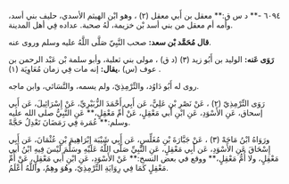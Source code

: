 ٦٠٩٤ -** د س ق:** معقل بن أَبي معقل (٢) ، وهو ابْن الهيثم الأسدي، حليف بني أسد، وأمه أم معقل من بني أسد بْن خزيمة، لَهُ صحبة. عداده فِي أهل المدينة.

**قال مُحَمَّد بْن سعد:** صحب النَّبِيّ صَلَّى اللَّهُ عليه وسلم وروى عنه.

**رَوَى عَنه:** الوليد بن أَبُو زيد (٣) (د ق) ، مولى بني ثعلبة، وأبو سلمة بْن عَبْد الرحمن بن عوف (س) ،**يقال:** إنه مات فِي زمان مُعَاوِيَة (١) .

روى له أَبُو دَاوُد، والتِّرْمِذِيّ، ولم يسمه، والنَّسَائي، وابن ماجه.

رَوَى التِّرْمِذِيّ (٢) ، عَنْ نَصْرِ بْنِ عَلِيًّ، عَن أَبِي أَحْمَدَ الزُّبَيْرِيِّ، عَنْ إِسْرَائِيلَ، عَن أَبِي إسحاق، عَنِ الأَسْوَدِ، عَنِ ابْنِ أَبي مَعْقِلٍ، عَنْ أُمِّ مَعْقِلٍ،** عَنِ النَّبِيُّ صلى الله عليه وسلم:** عُمَرة فِي رَمَضَانَ تَعْدِلُ حَجَّةً.

ورَوَاهُ ابْنُ مَاجَهْ (٣) ، عَنْ جَبَّارَةَ بْنِ مُغَلِّسٍ، عَن أَبِي شَيْبَة إِبْرَاهِيمَ بْنِ عُثْمَانَ، عَن أَبِي إِسْحَاقَ عَنِ الأَسْوَدِ، عَن أَبِي مَعْقِلٍ، عَنِ النَّبِيِّ صَلَّى اللَّهُ عَلَيْهِ وسَلَّمَ لَيْسَ فِيهِ ابْنُ أَبي مَعْقِلٍ، ولا أُمُّ مَعْقِلٍ،** ووقع في بعض النسخ:** عَنْ الأَسْوَدِ، عَنِ ابْنِ أَبي مَعْقِلٍ، عَنْ أُمِّ مَعْقِلٍ كَمَا فِي رِوَايَةِ التِّرْمِذِيّ، وهُوَ وهِمٌ، واللَّهُ أَعْلَمُ.